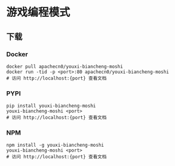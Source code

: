 # 游戏编程模式

## 下载

### Docker

```
docker pull apachecn0/youxi-biancheng-moshi
docker run -tid -p <port>:80 apachecn0/youxi-biancheng-moshi
# 访问 http://localhost:{port} 查看文档
```

### PYPI

```
pip install youxi-biancheng-moshi
youxi-biancheng-moshi <port>
# 访问 http://localhost:{port} 查看文档
```

### NPM

```
npm install -g youxi-biancheng-moshi
youxi-biancheng-moshi <port>
# 访问 http://localhost:{port} 查看文档
```